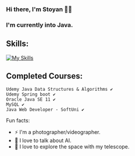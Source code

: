 ### Hi there, I'm Stoyan 🧑‍💻
### I'm currently into Java.


  ## Skills: 
[![My Skills](https://skillicons.dev/icons?i=java,mysql,git,spring,azure,docker)](https://skillicons.dev)


## Completed Courses:
```
Udemy Java Data Structures & Algorithms ✔
Udemy Spring boot ✔
Oracle Java SE 11 ✔
MySQL ✔
Java Web Developer - SoftUni ✔
```



  Fun facts:
 - ⚡  I'm a photographer/videographer.
 - 🤖  I love to talk about AI.
 - 🔭  I love to explore the space with my telescope.
 

 
 

